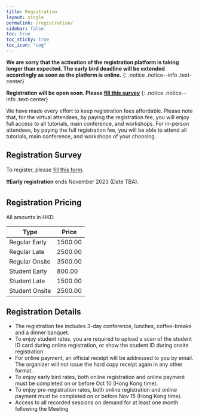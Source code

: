 ```yaml
---
title: Registration
layout: single
permalink: /registration/
sidebar: false
toc: true
toc_sticky: true
toc_icon: "cog"
---
```


**We are sorry that the activation of the registration platform is taking longer than expected. The early bird deadline will be extended accordingly as soon as the platform is online.**
{: .notice .notice--info .text-center}

**Registration will be open soon. Please [fill this survey](https://alt.jotfor.ms/232601363737050)**
{: .notice .notice--info .text-center}


We have made every effort to keep registration fees affordable.  Please note that, for the virtual attendees, by paying the registration fee, you will enjoy full access to all tutorials, main conference, and workshops.  For in-person attendees, by paying the full registration fee, you will be able to attend all tutorials, main conference, and workshops of your choosing.  

## Registration Survey
To register, please [fill this form](https://alt.jotfor.ms/232601363737050).


❗❗**Early registration** ends November 2023 (Date TBA).


## Registration Pricing
All amounts in HKD.<br>

| Type |Price|	
|---|---|
|Regular Early |	1500.00	| 
|Regular Late  |	2500.00	|
|Regular Onsite |	3500.00|
|Student Early | 	800.00	|
|Student Late |	1500.00	|
|Student Onsite	|2500.00	|


## Registration Details

* The registration fee includes 3-day conference, lunches, coffee-breaks and a dinner banquet.
* To enjoy student rates, you are required to upload a scan of the student ID card during online registration, or show the student ID during onsite registration.
* For online payment, an official receipt will be addressed to you by email. The organizer will not issue the hard copy receipt again in any other format.
* To enjoy early bird rates, both online registration and online payment must be completed on or before Oct 10 (Hong Kong time).
* To enjoy pre-registration rates, both online registration and online payment must be completed on or before Nov 15 (Hong Kong time).
* Access to all recorded sessions on demand for at least one month following the Meeting
 


